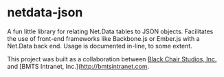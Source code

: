 netdata-json
============

A fun little library for relating Net.Data tables to JSON objects. Facilitates the use of front-end frameworks like Backbone.js or Ember.js with a Net.Data back end. Usage is documented in-line, to some extent.

This project was built as a collaboration between [Black Chair Studios, Inc.](http://www.blackchair.net) and [BMTS Intranet, Inc.](http://bmtsintranet.com. 
